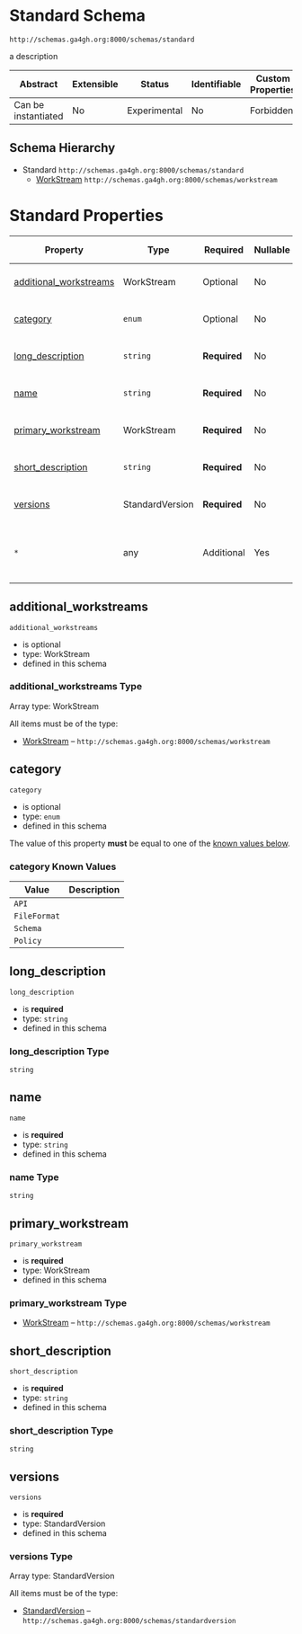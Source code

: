 # Standard Schema

```
http://schemas.ga4gh.org:8000/schemas/standard
```

a description

| Abstract            | Extensible | Status       | Identifiable | Custom Properties | Additional Properties | Defined In                                   |
| ------------------- | ---------- | ------------ | ------------ | ----------------- | --------------------- | -------------------------------------------- |
| Can be instantiated | No         | Experimental | No           | Forbidden         | Permitted             | [standard.schema.json](standard.schema.json) |

## Schema Hierarchy

- Standard `http://schemas.ga4gh.org:8000/schemas/standard`
  - [WorkStream](workstream.schema.md) `http://schemas.ga4gh.org:8000/schemas/workstream`

# Standard Properties

| Property                                          | Type            | Required     | Nullable | Defined by                                 |
| ------------------------------------------------- | --------------- | ------------ | -------- | ------------------------------------------ |
| [additional_workstreams](#additional_workstreams) | WorkStream      | Optional     | No       | Standard (this schema)                     |
| [category](#category)                             | `enum`          | Optional     | No       | Standard (this schema)                     |
| [long_description](#long_description)             | `string`        | **Required** | No       | Standard (this schema)                     |
| [name](#name)                                     | `string`        | **Required** | No       | Standard (this schema)                     |
| [primary_workstream](#primary_workstream)         | WorkStream      | **Required** | No       | Standard (this schema)                     |
| [short_description](#short_description)           | `string`        | **Required** | No       | Standard (this schema)                     |
| [versions](#versions)                             | StandardVersion | **Required** | No       | Standard (this schema)                     |
| `*`                                               | any             | Additional   | Yes      | this schema _allows_ additional properties |

## additional_workstreams

`additional_workstreams`

- is optional
- type: WorkStream
- defined in this schema

### additional_workstreams Type

Array type: WorkStream

All items must be of the type:

- [WorkStream](workstream.schema.md) – `http://schemas.ga4gh.org:8000/schemas/workstream`

## category

`category`

- is optional
- type: `enum`
- defined in this schema

The value of this property **must** be equal to one of the [known values below](#category-known-values).

### category Known Values

| Value        | Description |
| ------------ | ----------- |
| `API`        |             |
| `FileFormat` |             |
| `Schema`     |             |
| `Policy`     |             |

## long_description

`long_description`

- is **required**
- type: `string`
- defined in this schema

### long_description Type

`string`

## name

`name`

- is **required**
- type: `string`
- defined in this schema

### name Type

`string`

## primary_workstream

`primary_workstream`

- is **required**
- type: WorkStream
- defined in this schema

### primary_workstream Type

- [WorkStream](workstream.schema.md) – `http://schemas.ga4gh.org:8000/schemas/workstream`

## short_description

`short_description`

- is **required**
- type: `string`
- defined in this schema

### short_description Type

`string`

## versions

`versions`

- is **required**
- type: StandardVersion
- defined in this schema

### versions Type

Array type: StandardVersion

All items must be of the type:

- [StandardVersion](standardversion.schema.md) – `http://schemas.ga4gh.org:8000/schemas/standardversion`
